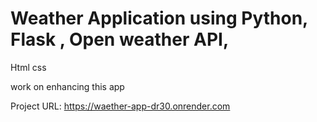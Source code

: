 # Weather Application using Python, Flask , Open weather API,
Html css 

work on enhancing  this app

Project URL:  https://waether-app-dr30.onrender.com


